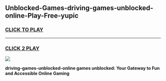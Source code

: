 
## Unblocked-Games-driving-games-unblocked-online-Play-Free-yupic
<h3>
<a href="https://premium76.site?title=driving-games-unblocked-online&ref=20A">CLICK TO PLAY</a></h3>
<hr>

<h3>
<a href="https://premium76.site?title=driving-games-unblocked-online&ref=20A">CLICK 2 PLAY</a>
  
</h3>

<a href="https://premium76.site?title=driving-games-unblocked-online&ref=20A"><img src="https://clearcache.store/games.png"></a>


**driving-games-unblocked-online games unblocked: Your Gateway to Fun and Accessible Online Gaming**
